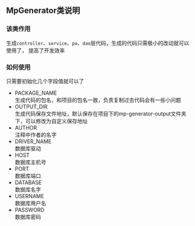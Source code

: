 ## MpGenerator类说明  
### 该类作用
生成`controller`、`service`、`po`、`dao`层代码，生成的代码只需极小的改动就可以使用了，
提高了开发效率
### 如何使用
只需要初始化几个字段值就可以了
- PACKAGE_NAME  
生成代码的包名，和项目的包名一致，负责复制过去代码会有一些小问题
- OUTPUT_DIR  
生成代码保存文件地址，默认保存在项目下的mp-generator-output文件夹下，可以修改为自定义保存地址
- AUTHOR  
注释中作者的名字
- DRIVER_NAME  
数据库驱动
- HOST  
数据库主机号
- PORT  
数据库端口
- DATABASE  
数据库名字
- USERNAME  
数据库用户名
- PASSWORD  
数据库密码
